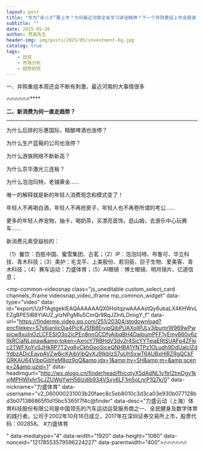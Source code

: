```yaml
---
layout: post
title: "华为“亲儿子”要上市？为何最近河南全省学习讲话精神？下一个并购重组上市会是谁？"
subtitle: ""
date: 2025-05-26
author: 梵高先生
header-img: img/posts/2025/05/investment-bg.jpg
catalog: true
tags:
    - 投资
    - 市场分析
    - 趋势研究
---
```


一、并购重组本周还会不断有刺激，最近河南的大事情很多

🔥🔥🔥🔥🔥🔥****

**二、新消费为何一直走趋势？**

****

为什么后排的乐惠国际，精酿啤酒也涨停？

为什么生产蓝莓的公司也涨停？

为什么游族网络不断新高？

为什么京华激光三连板？

为什么泡泡玛特，老铺黄金……

唯一的解释就是新的年轻人消费观念和模式变了！

年轻人不再喝白酒，年轻人不再抢房子，年轻人也不再卷所谓的考公……

更多的年轻人养宠物，抽卡，喝奶茶，买漂亮首饰，逛山姆，去游乐中心玩赛车……

新消费元素受益标的：

（1）餐饮：百胜中国、蜜雪集团、古茗；（2）IP：泡泡玛特、布鲁可、华立科技、青木科技；（3）美护：毛戈平、上美股份、若羽臣、巨子生物、爱美客、青木科技；（4）赛车运动：力盛体育；（5）AI眼镜：博士眼镜、明月镜片、亿道信息；

<mp-common-videosnap class="js_uneditable custom_select_card channels_iframe videosnap_video_iframe mp_common_widget" data-type="video" data-id="export/UzFfAgtgekIEAQAAAAAAQX0HsItqzwAAAAstQy6ubaLX4KHWvLEZgBPE5IB8YlAUZ_yIzNPgMIu5CmQr9RqJZlntLDmigY_f" data-url="https://findermp.video.qq.com/251/20304/stodownload?encfilekey=S7s6ianIic0ia4PicKJSfB8EjyjpQibPUAXolIPJLy3ibumrW969wPwpicw8xuInOzLCFESIO3o2icPEn8nnGCDfyAibqBH4DaibumPFF1yEmy660v6zlIkRCiaNLpjiaw&amp;token=AxricY7RBHdV3dv2r4SicYYTeiaERtSUAFp4ZFkic2TWFXoYvSJHkRP7T2yq8yCkhGpoSiceQNHBA1YNTPz1OLudh9DdUalclZdYdbzADicEavpAVZw6icKAibVibQvXJ9IkblzS7uUhSxwT6AUBxHlRZRgQCkFQRKAU64VibpGibYeM8qz9oQ&amp;idx=1&amp;hy=SH&amp;m=&amp;scene=2&amp;uzid=1" data-headimgurl="http://wx.qlogo.cn/finderhead/fhicotyX5dAdNL1v1trl2tmDgy1kvjMPHWlxhr5cJZUWgYwH56Izdib934VSxy6LF1m5oLnrP1Q7k/0" data-nickname="力盛体育" data-username="v2_060000231003b20faec8c5eb8010c3d3ca03e930b077128bd3b071386865f0d15bc5365f7f4c@finder" data-desc="力盛云动（上海）体育科技股份有限公司是中国领先的汽车运动运营服务商之一、全民健身及数字体育的践行者。公司于2002年10月16日成立，2017年在深圳证券交易所上市，股票代码：002858。
#力盛体育

" data-mediatype="4" data-width="1920" data-height="1080" data-nonceid="12178553579596224227" data-parentwidth="400">🔥🔥🔥🔥🔥🔥